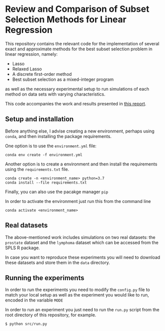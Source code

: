 # Review and Comparison of Subset Selection Methods for Linear Regression

This repository contains the relevant code for the implementation of several exact and approximate methods
for the best subset selection problem in linear regression, namely:

* Lasso
* Relaxed Lasso
* A discrete first-order method
* Best subset selection as a mixed-integer program

as well as the necessary experimental setup to run simulations of each method on data sets with varying characteristics.

This code accompanies the work and results presented in [this report](MiguelFMC_Project_SubsetSelection.pdf).

## Setup and installation

Before anything else, I advise creating a new environment, perhaps using ```conda```, and then installing the package requirements.

One option is to use the ```environment.yml``` file:

```
conda env create -f environment.yml
```

Another option is to create a environment and then install the requirements using the ```requirements.txt``` file.

```
conda create -n <environment_name> python=3.7
conda install --file requirements.txt
```

Finally, you can also use the pacakge manager ```pip```
 
In order to activate the environment just run this from the command line

```
conda activate <environment_name>
```

## Real datasets

The above-mentioned work includes simulations on two real datasets: the ```prostate``` dataset and the ```lymphoma``` dataset which can be accessed from the SPLS R package.

In case you want to reproduce these experiments you will need to download these datasets and store them in the ```data```  directory.

## Running the experiments

In order to run the experiments you need to modify the ```config.py``` file to match your local setup
as well as the experiment you would like to run, encoded in the variable ```MODE```

In order to run an experiment you just need to run the ```run.py``` script from the root directory of this repository, for example.

```
$ python src/run.py
```
